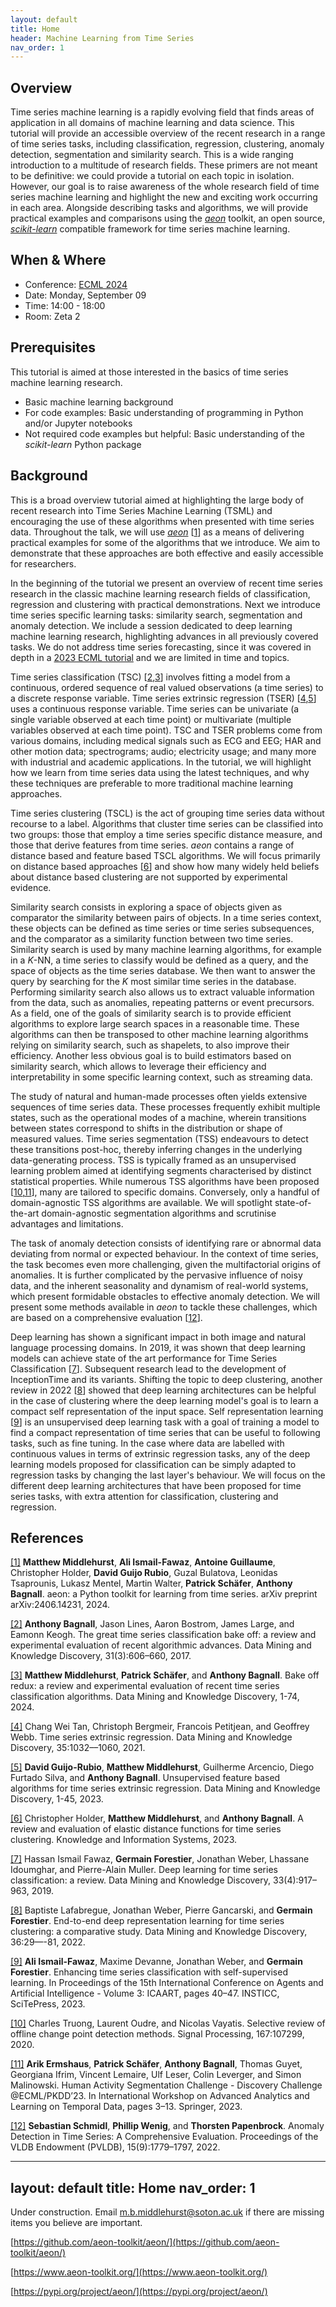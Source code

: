 ```yaml
---
layout: default
title: Home
header: Machine Learning from Time Series
nav_order: 1
---
```


## Overview

Time series machine learning is a rapidly evolving field that finds areas of application in all domains of machine learning and data science. This tutorial will provide an accessible overview of the recent research in a range of time series tasks, including classification, regression, clustering, anomaly detection, segmentation and similarity search. This is a wide ranging introduction to a multitude of research fields. These primers are not meant to be definitive: we could provide a tutorial on each topic in isolation. However, our goal is to raise awareness of the whole research field of time series machine learning and highlight the new and exciting work occurring in each area. Alongside describing tasks and algorithms, we will provide practical examples and comparisons using the [_aeon_](https://www.aeon-toolkit.org) toolkit, an open source, [_scikit-learn_](https://scikit-learn.org/) compatible framework for time series machine learning.

## When & Where

- Conference: [ECML 2024](https://ecmlpkdd.org/2024/)
- Date: Monday, September 09
- Time: 14:00 - 18:00 
- Room: Zeta 2

## Prerequisites

This tutorial is aimed at those interested in the basics of time series machine learning research.

- Basic machine learning background
- For code examples: Basic understanding of programming in Python and/or Jupyter notebooks 
- Not required code examples but helpful: Basic understanding of the _scikit-learn_ Python package

## Background

This is a broad overview tutorial aimed at highlighting the large body of recent research into Time Series Machine Learning (TSML) and encouraging the use of these algorithms when presented with time series data. Throughout the talk, we will use [_aeon_](https://www.aeon-toolkit.org) \[[1](https://doi.org/10.48550/arXiv.2406.14231)\] as a means of delivering practical examples for some of the algorithms that we introduce. We aim to demonstrate that these approaches are both effective and easily accessible for researchers.  

In the beginning of the tutorial we present an overview of recent time series research in the classic machine learning research fields of classification, regression and clustering with practical demonstrations. Next we introduce time series specific learning tasks: similarity search, segmentation and anomaly detection. We include a session dedicated to deep learning machine learning research, highlighting advances in all previously covered tasks. We do not address time series forecasting, since it was covered in depth in a [2023 ECML tutorial](https://lovvge.github.io/Forecasting-Tutorial-ECML-2023/) and we are limited in time and topics. 

Time series classification (TSC) \[[2](https://doi.org/10.1007/s10618-016-0483-9),[3](https://doi.org/10.1007/s10618-024-01022-1)\] involves fitting a model from a continuous, ordered sequence of real valued observations (a time series) to a discrete response variable. Time series extrinsic regression (TSER) \[[4](https://doi.org/10.1007/s10618-021-00745-9),[5](https://doi.org/10.1007/s10618-024-01027-w)\] uses a continuous response variable. Time series can be univariate (a single variable observed at each time point) or multivariate (multiple variables observed at each time point). TSC and TSER problems come from various domains, including medical signals such as ECG and EEG; HAR and other motion data; spectrograms; audio; electricity usage; and many more with industrial and academic applications. In the tutorial, we will highlight how we learn from time series data using the latest techniques, and why these techniques are preferable to more traditional machine learning approaches.

Time series clustering (TSCL) is the act of grouping time series data without recourse to a label. Algorithms that cluster time series can be classified into two groups: those that employ a time series specific distance measure, and those that derive features from time series. _aeon_ contains a range of distance based and feature based TSCL algorithms. We will focus primarily on distance based approaches \[[6](https://doi.org/10.1007/s10115-023-01952-0)\] and show how many widely held beliefs about distance based clustering are not supported by experimental evidence.

Similarity search consists in exploring a space of objects given as comparator the similarity between pairs of objects. In a time series context, these objects can be defined as time series or time series subsequences, and the comparator as a similarity function between two time series. Similarity search is used by many machine learning algorithms, for example in a _K_-NN, a time series to classify would be defined as a query, and the space of objects as the time series database. We then want to answer the query by searching for the _K_ most similar time series in the database. Performing similarity search also allows us to extract valuable information from the data, such as anomalies, repeating patterns or event precursors. As a field, one of the goals of similarity search is to provide efficient algorithms to explore large search spaces in a reasonable time. These algorithms can then be transposed to other machine learning algorithms relying on similarity search, such as shapelets, to also improve their efficiency. Another less obvious goal is to build estimators based on similarity search, which allows to leverage their efficiency and interpretability in some specific learning context, such as streaming data.

The study of natural and human-made processes often yields extensive sequences of time series data. These processes frequently exhibit multiple states, such as the operational modes of a machine, wherein transitions between states correspond to shifts in the distribution or shape of measured values. Time series segmentation (TSS) endeavours to detect these transitions post-hoc, thereby inferring changes in the underlying data-generating process. TSS is typically framed as an unsupervised learning problem aimed at identifying segments characterised by distinct statistical properties. While numerous TSS algorithms have been proposed \[[10](https://doi.org/10.1016/j.sigpro.2019.107299),[11](https://doi.org/10.1007/978-3-031-49896-1_1)\], many are tailored to specific domains. Conversely, only a handful of domain-agnostic TSS algorithms are available. We will spotlight state-of-the-art domain-agnostic segmentation algorithms and scrutinise advantages and limitations.

The task of anomaly detection consists of identifying rare or abnormal data deviating from normal or expected behaviour. In the context of time series, the task becomes even more challenging, given the multifactorial origins of anomalies. It is further complicated by the pervasive influence of noisy data, and the inherent seasonality and dynamism of real-world systems, which present formidable obstacles to effective anomaly detection. We will present some methods available in _aeon_ to tackle these challenges, which are based on a comprehensive evaluation \[[12](https://doi.org/10.14778/3538598.3538602)\].

Deep learning has shown a significant impact in both image and natural language processing domains. In 2019, it was shown that deep learning models can achieve state of the art performance for Time Series Classification \[[7](https://doi.org/10.1007/s10618-019-00619-1)\]. Subsequent research lead to the development of InceptionTime and its variants. Shifting the topic to deep clustering, another review in 2022 \[[8](https://doi.org/10.1007/s10618-021-00796-y)\] showed that deep learning architectures can be helpful in the case of clustering where the deep learning model's goal is to learn a compact self representation of the input space. Self representation learning \[[9](https://doi.org/10.5220/0011611300003393)\] is an unsupervised deep learning task with a goal of training a model to find a compact representation of time series that can be useful to following tasks, such as fine tuning. In the case where data are labelled with continuous values in terms of extrinsic regression tasks, any of the deep learning models proposed for classification can be simply adapted to regression tasks by changing the last layer's behaviour. We will focus on the different deep learning architectures that have been proposed for time series tasks, with extra attention for classification, clustering and regression.

## References 


[[1]](https://doi.org/10.48550/arXiv.2406.14231)  __Matthew Middlehurst__, __Ali Ismail-Fawaz__, __Antoine Guillaume__, Christopher Holder, __David Guijo Rubio__, Guzal Bulatova, Leonidas Tsaprounis, Lukasz Mentel, Martin Walter, __Patrick Schäfer__, __Anthony Bagnall__. aeon: a Python toolkit for learning from time series. arXiv preprint arXiv:2406.14231, 2024.

[[2]](https://doi.org/10.1007/s10618-016-0483-9) __Anthony Bagnall__, Jason Lines, Aaron Bostrom, James Large, and Eamonn Keogh. The great time series classification bake off: a review and experimental evaluation of recent algorithmic advances. Data Mining and Knowledge Discovery, 31(3):606–660, 2017.

[[3]](https://doi.org/10.1007/s10618-024-01022-1) __Matthew Middlehurst__, __Patrick Schäfer__, and __Anthony Bagnall__. Bake off redux: a review and experimental evaluation of recent time series classification algorithms. Data Mining and Knowledge Discovery, 1-74, 2024.

[[4]](https://doi.org/10.1007/s10618-021-00745-9) Chang Wei Tan, Christoph Bergmeir, Francois Petitjean, and Geoffrey Webb. Time series extrinsic regression. Data Mining and Knowledge Discovery, 35:1032––1060, 2021.

[[5]](https://doi.org/10.1007/s10618-024-01027-w) __David Guijo-Rubio__, __Matthew Middlehurst__, Guilherme Arcencio, Diego Furtado Silva, and __Anthony Bagnall__. Unsupervised feature based algorithms for time series extrinsic regression. Data Mining and Knowledge Discovery, 1-45, 2023.

[[6]](https://doi.org/10.1007/s10115-023-01952-0) Christopher Holder, __Matthew Middlehurst__, and __Anthony Bagnall__. A review and evaluation of elastic distance functions for time series clustering. Knowledge and Information Systems, 2023.

[[7]](https://doi.org/10.1007/s10618-019-00619-1) Hassan Ismail Fawaz, __Germain Forestier__, Jonathan Weber, Lhassane Idoumghar, and Pierre-Alain Muller. Deep learning for time series classification: a review. Data Mining and Knowledge Discovery, 33(4):917–963, 2019.

[[8]](https://doi.org/10.1007/s10618-021-00796-y) Baptiste Lafabregue, Jonathan Weber, Pierre Gancarski, and __Germain Forestier__. End-to-end deep representation learning for time series clustering: a comparative study. Data Mining and Knowledge Discovery, 36:29—-81, 2022.

[[9]](https://doi.org/10.5220/0011611300003393) __Ali Ismail-Fawaz__, Maxime Devanne, Jonathan Weber, and __Germain Forestier__. Enhancing time series classification with self-supervised learning. In Proceedings of the 15th International Conference on Agents and Artificial Intelligence - Volume 3: ICAART, pages 40–47. INSTICC, SciTePress, 2023.

[[10]](https://doi.org/10.1016/j.sigpro.2019.107299) Charles Truong, Laurent Oudre, and Nicolas Vayatis. Selective review of offline change point detection methods. Signal Processing, 167:107299, 2020.

[[11]](https://doi.org/10.1007/978-3-031-49896-1_1) __Arik Ermshaus__, __Patrick Schäfer__, __Anthony Bagnall__, Thomas Guyet, Georgiana Ifrim, Vincent Lemaire, Ulf Leser, Colin Leverger, and Simon Malinowski. Human Activity Segmentation Challenge - Discovery Challenge @ECML/PKDD’23. In International Workshop on Advanced Analytics and Learning on Temporal Data, pages 3–13. Springer, 2023.

[[12]](https://doi.org/10.14778/3538598.3538602) __Sebastian Schmidl__, __Phillip Wenig__, and __Thorsten Papenbrock__. Anomaly Detection in Time Series: A Comprehensive Evaluation. Proceedings of the VLDB Endowment (PVLDB), 15(9):1779–1797, 2022.

---
layout: default
title: Home
nav_order: 1
---

Under construction. Email m.b.middlehurst@soton.ac.uk if there are missing items you believe are important.

[https://github.com/aeon-toolkit/aeon/](https://github.com/aeon-toolkit/aeon/)

[https://www.aeon-toolkit.org/](https://www.aeon-toolkit.org/)

[https://pypi.org/project/aeon/](https://pypi.org/project/aeon/)
